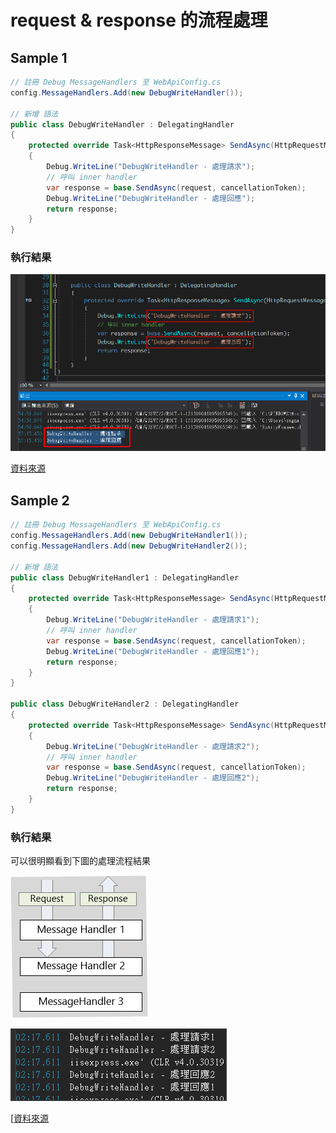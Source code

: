 # request & response 的流程處理

## Sample 1



```csharp
// 註冊 Debug MessageHandlers 至 WebApiConfig.cs
config.MessageHandlers.Add(new DebugWriteHandler());

// 新增 語法
public class DebugWriteHandler : DelegatingHandler
{
    protected override Task<HttpResponseMessage> SendAsync(HttpRequestMessage request, CancellationToken cancellationToken)
    {
        Debug.WriteLine("DebugWriteHandler - 處理請求");
        // 呼叫 inner handler
        var response = base.SendAsync(request, cancellationToken);
        Debug.WriteLine("DebugWriteHandler - 處理回應");
        return response;
    }
}
```

### 執行結果

![Text](_images/01.png)

[資料來源](https://docs.microsoft.com/en-us/aspnet/web-api/overview/advanced/http-message-handlers)

## Sample 2

```csharp
// 註冊 Debug MessageHandlers 至 WebApiConfig.cs
config.MessageHandlers.Add(new DebugWriteHandler1());
config.MessageHandlers.Add(new DebugWriteHandler2());

// 新增 語法
public class DebugWriteHandler1 : DelegatingHandler
{
    protected override Task<HttpResponseMessage> SendAsync(HttpRequestMessage request, CancellationToken cancellationToken)
    {
        Debug.WriteLine("DebugWriteHandler - 處理請求1");
        // 呼叫 inner handler
        var response = base.SendAsync(request, cancellationToken);
        Debug.WriteLine("DebugWriteHandler - 處理回應1");
        return response;
    }
}

public class DebugWriteHandler2 : DelegatingHandler
{
    protected override Task<HttpResponseMessage> SendAsync(HttpRequestMessage request, CancellationToken cancellationToken)
    {
        Debug.WriteLine("DebugWriteHandler - 處理請求2");
        // 呼叫 inner handler
        var response = base.SendAsync(request, cancellationToken);
        Debug.WriteLine("DebugWriteHandler - 處理回應2");
        return response;
    }
}
```

### 執行結果

可以很明顯看到下圖的處理流程結果

![Text](_images/02.png)

![Text](_images/03.png)

[[資料來源](https://docs.microsoft.com/en-us/aspnet/web-api/overview/advanced/http-message-handlers)
